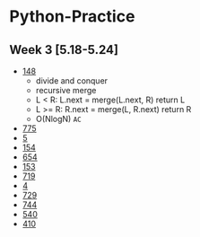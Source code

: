# Python-Practice
## Week 3 [5.18-5.24]
- [148](https://leetcode.com/problems/sort-list/)
  - divide and conquer
  - recursive merge
  - L < R: L.next = merge(L.next, R) return L
  - L >= R: R.next = merge(L, R.next) return R
  - O(NlogN) `AC`
- [775]()
- [5]()
- [154]()
- [654]()
- [153]()
- [719]()
- [4]()
- [729]()
- [744]()
- [540]()
- [410]()
